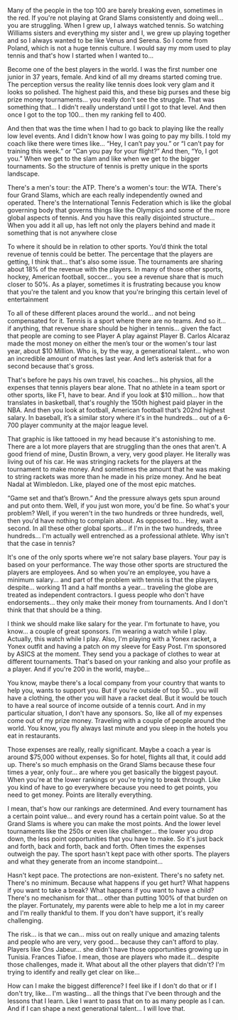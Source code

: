 Many of the people in the top 100 are barely breaking even, 
 sometimes in the red. If you're not playing at 
Grand Slams consistently and doing well...
you are struggling. When I grew up, I always 
watched tennis. So watching Williams sisters
and everything my sister and I, we grew up 
playing together and so I always wanted to be 
like Venus and Serena. So I come from Poland, which is 
not a huge tennis culture. I would say my mom 
used to play tennis and that's how I started 
when I wanted to... 

 Become one of the best players 
in the world. I was the first number one junior 
in 37 years, female. And kind of all my dreams 
started coming true. The perception versus the reality like tennis does look very glam 
and it looks so polished. The highest paid this,
and these big purses and these big prize money tournaments... you really don't see the struggle. That was something that... I didn't really understand 
until I got to that level. And then once I got to 
the top 100... then my ranking fell to 400. 

 And then that was the time when 
I had to go back to playing like the really 
low level events. And I didn't know how I was going 
to pay my bills. I told my coach like there were times like... “Hey, I can’t pay you.” or  “I can’t pay for training 
this week.” or “Can you pay for your flight?” And then, “Yo, I got you.” When we get to the slam and like when we get to the bigger tournaments. So the structure of tennis is pretty unique in the 
sports landscape. 

 There's a men's tour: the ATP. There's a women's tour: the WTA. There's four Grand Slams, 
which are each really independently owned 
and operated. There's the International Tennis Federation which is like the global governing body that governs things like the Olympics and some of the more global 
aspects of tennis. And you have this really disjointed structure... When you add it all up, has left
not only the players behind and made it something that is not anywhere close 

 To where it should be in relation 
to other sports. You’d think the total revenue of tennis
could be better.  The percentage that the players
are getting, I think that... that's also some issue. The tournaments are sharing about 18% of the revenue 
with the players. In many of those other sports,
hockey, American football, soccer... you see a revenue share that is 
much closer to 50%. As a player, sometimes it is frustrating because you know that you're the talent and you know that you're bringing this certain level of entertainment 

 To all of these different places 
around the world... and not being compensated for it. Tennis is a sport where 
there are no teams. And so it... if anything, that revenue share 
should be higher in tennis... given the fact that people 
are coming to see Player A play against
Player B.  Carlos Alcaraz made the most money 
on either the men’s tour or the women's tour last year, 
about $10 Million.  Who is, by the way, 
a generational talent... who won an incredible amount 
of matches last year. And let’s asterisk that for a second 
because that's gross. 

 That's before he pays his own travel, 
his coaches... his physios, all the expenses 
that tennis players bear alone. That no athlete in a team sport or other sports, like F1,
have to bear. And if you look at $10 million... how that translates in basketball, 
that's roughly the 150th highest paid player 
in the NBA. And then you look at football, 
American football that’s 202nd highest salary. In baseball, it’s a similar story where it's in the hundreds... out of a 6-700 player community 
at the major league level. 

 That graphic is like tattooed in my head because it's astonishing to me. There are a lot more players that are struggling than 
the ones that aren't. A good friend of mine, Dustin Brown, 
a very, very good player. He literally was living out of his car. He was stringing rackets for the players at the tournament 
to make money. And sometimes the amount that 
he was making to string rackets was more than he made in his prize money. And he beat Nadal at Wimbledon. Like, played one of the most epic matches. 

 “Game set and that’s Brown.” And the pressure always gets 
spun around and put onto them. Well, if you just won more, you'd be fine. So what's your problem? Well, if you weren't in the two hundreds 
or three hundreds, well, then you'd have nothing to complain about. As opposed to... Hey, wait a second. In all these other global sports... if I'm in the two hundreds, 
three hundreds... I'm actually well entrenched 
as a professional athlete. Why isn't that the case in tennis? 

 It's one of the only sports where 
we're not salary base players. Your pay is based on your performance. The way those other sports 
are structured the players are employees. And so when you're an employee, 
you have a minimum salary... and part of the problem with tennis 
is that the players, despite... working 11 and a half months a year... traveling the globe are treated as independent contractors. I guess people who don't 
have endorsements... they only make their money 
from tournaments. And I don't think that 
that should be a thing. 

 I think we should make like 
salary for the year. I'm fortunate to have, you know... a couple of great sponsors. I’m wearing a watch while I play.  Actually, this watch while I play.  Also, I'm playing with a Yonex racket, 
a Yonex outfit and having a patch on my sleeve 
for Easy Post.  I'm sponsored by ASICS 
at the moment. They send you a package of clothes to wear at different tournaments. That's based on your ranking and also 
your profile as a player. And if you're 200 in the world, maybe... 

 You know, maybe there's a local company 
from your country that wants to help you, wants to support you. But if you're outside of top 50... you will have a clothing, the other 
you will have a racket deal. But it would be touch to have a real source of income outside of a tennis court. And in my particular situation, 
I don't have any sponsors. So, like all of my expenses come out 
of my prize money. Traveling with a couple of people around the world. You know, you fly always last minute and you sleep in the hotels you eat in restaurants. 

 Those expenses are really, really significant. Maybe a coach a year is around 
$75,000 without expenses. So for hotel, flights all that, it could add up. There's so much emphasis on the Grand Slams because these four times a year, 
only four... are where you get basically the biggest payout. When you're at the lower rankings  or you're trying to break through. Like you kind of have to go everywhere because you need to get points, 
you need to get money. Points are literally everything. 

 I mean, that's how our rankings 
are determined. And every tournament has 
a certain point value... and every round has a certain point value. So at the Grand Slams is where you can 
make the most points. And the lower level tournaments like the 250s or even like challenger... the lower you drop down, 
the less point opportunities that you have to make. So it's just back and forth, back and forth, 
back and forth. Often times the expenses 
outweigh the pay. The sport hasn't kept pace 
with other sports. The players and what they generate 
from an income standpoint... 

 Hasn't kept pace. The protections are non-existent. There's no safety net. 
There's no minimum. Because what happens if you get hurt? What happens if you want to 
take a break? What happens if you want to 
have a child? There's no mechanism for that... other than putting 100% of that burden 
on the player. Fortunately, my parents were able to help me a lot in my career and I'm really thankful to them. If you don't have support, 
it's really challenging. 

 The risk... is that we can... miss out on really unique and amazing talents and people 
who are very, very good... because they can't afford to play. Players like Ons Jabeur... she didn't have those opportunities 
growing up in Tunisia. Frances Tiafoe. I mean, those are players who made it... despite those challenges, 
made it. What about all the other players that didn't? I'm trying to identify and really get clear on like... 

 How can I make the biggest difference? I feel like if I don't do that or if I don't try, like... I'm wasting... all the things that I've been through and the lessons that I learn. Like I want to pass that on 
to as many people as I can. And if I can shape a next
generational talent... I will love that. 